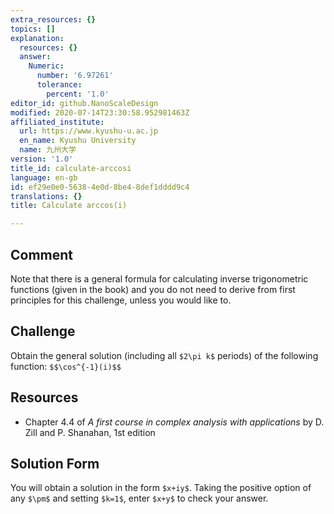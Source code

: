```yaml
---
extra_resources: {}
topics: []
explanation:
  resources: {}
  answer:
    Numeric:
      number: '6.97261'
      tolerance:
        percent: '1.0'
editor_id: github.NanoScaleDesign
modified: 2020-07-14T23:30:58.952981463Z
affiliated_institute:
  url: https://www.kyushu-u.ac.jp
  en_name: Kyushu University
  name: 九州大学
version: '1.0'
title_id: calculate-arccosi
language: en-gb
id: ef29e0e0-5638-4e0d-8be4-8def1dddd9c4
translations: {}
title: Calculate arccos(i)

---
```


## Comment
Note that there is a general formula for calculating inverse trigonometric functions (given in the book) and you do not need to derive from first principles for this challenge, unless you would like to.

## Challenge
Obtain the general solution (including all `$2\pi k$` periods) of the following function: `$$\cos^{-1}(i)$$`

## Resources
- Chapter 4.4 of *A first course in complex analysis with applications* by D. Zill and P. Shanahan, 1st edition


## Solution Form
You will obtain a solution in the form `$x+iy$`.
Taking the positive option of any `$\pm$` and setting `$k=1$`, enter `$x+y$` to check your answer.